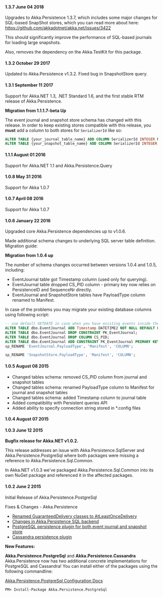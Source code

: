 #### 1.3.7 June 04 2018 ####
Upgrades to Akka.Persistence 1.3.7, which includes some major changes for SQL-based SnapShot stores, which you can read more about here: https://github.com/akkadotnet/akka.net/issues/3422

This should significantly improve the performance of SQL-based journals for loading large snapshots.

Also, removes the dependency on the Akka.TestKit for this package.


#### 1.3.2 October 29 2017 ####

Updated to Akka.Persistence v1.3.2. Fixed bug in SnapshotStore query.

#### 1.3.1 September 11 2017 ####

Support for Akka.NET 1.3, .NET Standard 1.6, and the first stable RTM release of Akka.Persistence.

**Migration from 1.1.1.7-beta Up**

The event journal and snapshot store schema has changed with this release.  In order to keep existing stores compatible with this release, you **must** add a column to both stores for `SerializerId` like so:

```sql
ALTER TABLE {your_journal_table_name} ADD COLUMN SerializerId INTEGER NULL
ALTER TABLE {your_snapshot_table_name} ADD COLUMN SerializerId INTEGER NULL
```

#### 1.1.1 August 01 2016 ####
Support for Akka.NET 1.1 and Akka.Persistence.Query

#### 1.0.8 May 31 2016 ####
Support for Akka 1.0.7
 
#### 1.0.7 April 08 2016 ####
Support for Akka 1.0.7
 
#### 1.0.6 January 22 2016 ####
Upgraded core Akka.Persistence dependencies up to v1.0.6.

Made additional schema changes to underlying SQL server table definition. Migration guide:

**Migration from 1.0.4 up**

The number of schema changes occurred between versions 1.0.4 and 1.0.5, including:

- EventJournal table got Timestamp column (used only for querying).
- EventJournal table dropped CS_PID column - primary key now relies on PersistenceID and SequenceNr directly.
- EventJournal and SnapshotStore tables have PayloadType column renamed to Manifest.

In case of the problems you may migrate your existing database columns using following script:

```sql
-- use default GETDATE in case when you have existing events inside the journal
ALTER TABLE dbo.EventJournal ADD Timestamp DATETIME2 NOT NULL DEFAULT GETDATE();
ALTER TABLE dbo.EventJournal DROP CONSTRAINT PK_EventJournal;
ALTER TABLE dbo.EventJournal DROP COLUMN CS_PID;
ALTER TABLE dbo.EventJournal ADD CONSTRAINT PK_EventJournal PRIMARY KEY (PersistenceID, SequenceNr);
sp_RENAME 'EventJournal.PayloadType', 'Manifest', 'COLUMN';

sp_RENAME 'SnapshotStore.PayloadType', 'Manifest', 'COLUMN';
```


#### 1.0.5 August 08 2015 ####

- Changed tables schema: removed CS_PID column from journal and snapshot tables
- Changed tables schema: renamed PayloadType column to Manifest for journal and snapshot tables
- Changed tables schema: added Timestamp column to journal table
- Added compatibility with Persistent queries API
- Added ability to specify connection string stored in \*.config files

#### 1.0.4 August 07 2015 ####

#### 1.0.3 June 12 2015 ####
**Bugfix release for Akka.NET v1.0.2.**

This release addresses an issue with Akka.Persistence.SqlServer and Akka.Persistence.PostgreSql where both packages were missing a reference to Akka.Persistence.Sql.Common.

In Akka.NET v1.0.3 we've packaged Akka.Persistence.Sql.Common into its own NuGet package and referenced it in the affected packages.

#### 1.0.2 June 2 2015
Initial Release of Akka.Persistence.PostgreSql

Fixes & Changes - Akka.Persistence
* [Renamed GuaranteedDelivery classes to AtLeastOnceDelivery](https://github.com/akkadotnet/akka.net/pull/984)
* [Changes in Akka.Persistence SQL backend](https://github.com/akkadotnet/akka.net/pull/963)
* [PostgreSQL persistence plugin for both event journal and snapshot store](https://github.com/akkadotnet/akka.net/pull/971)
* [Cassandra persistence plugin](https://github.com/akkadotnet/akka.net/pull/995)

**New Features:**

**Akka.Persistence.PostgreSql** and **Akka.Persistence.Cassandra**
Akka.Persistence now has two additional concrete implementations for PostgreSQL and Cassandra! You can install either of the packages using the following commandline:

[Akka.Persistence.PostgreSql Configuration Docs](https://github.com/akkadotnet/akka.net/tree/dev/src/contrib/persistence/Akka.Persistence.PostgreSql)
```
PM> Install-Package Akka.Persistence.PostgreSql
```
